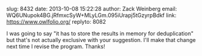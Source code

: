 slug:    8432
date:    2013-10-08 15:22:28
author:  Zack Weinberg
email:   WQ6UNupok4BG.jRfmxcSyW+MLyLGm.095iUrapj5tGzyrpBdkf
link:     https://www.owlfolio.org/
replyto: 8082

I was going to say "it has to store the results in memory for
deduplication" but that's not actually exclusive with your suggestion.
I'll make that change next time I revise the program.  Thanks!
